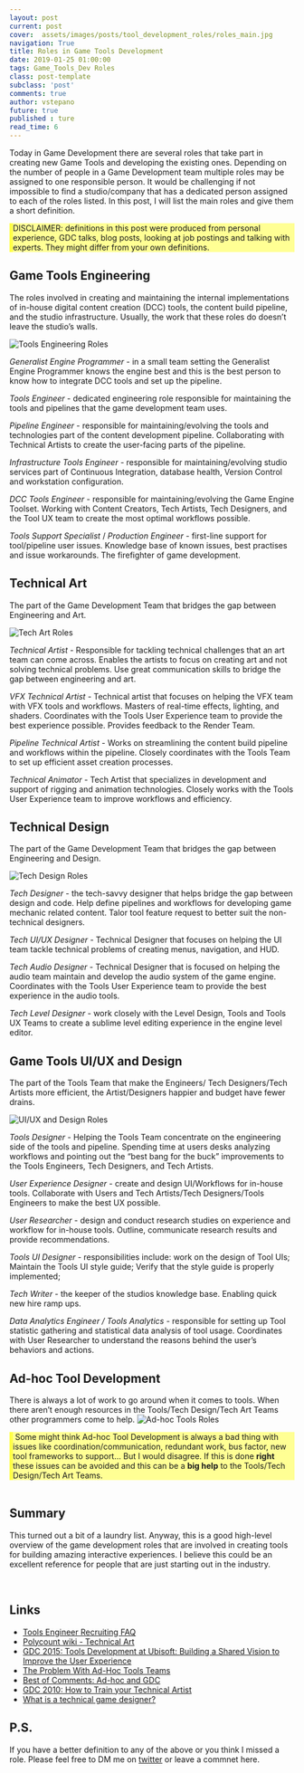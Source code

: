 ```yaml
---
layout: post
current: post
cover:  assets/images/posts/tool_development_roles/roles_main.jpg
navigation: True
title: Roles in Game Tools Development
date: 2019-01-25 01:00:00
tags: Game_Tools_Dev Roles
class: post-template
subclass: 'post'
comments: true
author: vstepano
future: true
published : ture
read_time: 6
---
```


Today in Game Development there are several roles that take part in creating new Game Tools and developing the existing ones. Depending on the number of people in a Game Development team multiple roles may be assigned to one responsible person. It would be challenging if not impossible to find a studio/company that has a dedicated person assigned to each of the roles listed. In this post, I will list the main roles and give them a short definition.

<div style="background-color:#FFFF94;border-left: 6px solid #ffff48;"> 
DISCLAIMER: definitions in this post were produced from personal experience, GDC talks, blog posts, looking at job postings and talking with experts. They might differ from your own definitions. 
</div> 

## Game Tools Engineering 
The roles involved in creating and maintaining the internal implementations of in-house digital content creation (DCC) tools, the content build pipeline, and the studio infrastructure. Usually, the work that these roles do doesn’t leave the studio’s walls. 

![Tools Engineering Roles](assets/images/posts/tool_development_roles/tool_engineer_roles.jpg) 


<i>Generalist Engine Programmer</i> - in a small team setting the Generalist Engine Programmer knows the engine best and this is the best person to know how to integrate DCC tools and set up the pipeline. 

<i>Tools Engineer</i> - dedicated engineering role responsible for maintaining the tools and pipelines that the game development team uses. 

<i>Pipeline Engineer</i> - responsible for maintaining/evolving the tools and technologies part of the content development pipeline. Collaborating with Technical Artists to create the user-facing parts of the pipeline. 

<i>Infrastructure Tools Engineer</i> - responsible for maintaining/evolving studio services part of Continuous Integration, database health, Version Control and workstation configuration. 

<i>DCC Tools Engineer</i> - responsible for maintaining/evolving the Game Engine Toolset. Working with Content Creators, Tech Artists, Tech Designers, and the Tool UX team to create the most optimal workflows possible. 

<i>Tools Support Specialist</i> / <i>Production Engineer</i> - first-line support for tool/pipeline user issues. Knowledge base of known issues, best practises and issue workarounds. The firefighter of game development. 

## Technical Art 
The part of the Game Development Team that bridges the gap between Engineering and Art. 

![Tech Art Roles](assets/images/posts/tool_development_roles/tech_art_team_roles.jpg) 


<i>Technical Artist</i> - Responsible for tackling technical challenges that an art team can come across. Enables the artists to focus on creating art and not solving technical problems. Use great communication skills to bridge the gap between engineering and art. 

<i>VFX Technical Artist</i> - Technical artist that focuses on helping the VFX team with VFX tools and workflows. Masters of real-time effects, lighting, and shaders. Coordinates with the Tools User Experience team to provide the best experience possible. Provides feedback to the Render Team. 

<i>Pipeline Technical Artist</i> - Works on streamlining the content build pipeline and workflows within the pipeline. Closely coordinates with the Tools Team to set up efficient asset creation processes. 

<i>Technical Animator</i> - Tech Artist that specializes in development and support of rigging and animation technologies. Closely works with the Tools User Experience team to improve workflows and efficiency. 

## Technical Design 
The part of the Game Development Team that bridges the gap between Engineering and Design. 

![Tech Design Roles](assets/images/posts/tool_development_roles/tech_design_team_roles.jpg) 

<i>Tech Designer</i> - the tech-savvy designer that helps bridge the gap between design and code. Help define pipelines and workflows for developing game mechanic related content. Talor tool feature request to better suit the non-technical designers. 

<i>Tech UI/UX Designer</i> - Technical Designer that focuses on helping the UI team tackle technical problems of creating menus, navigation, and HUD. 

<i>Tech Audio Designer</i> - Technical Designer that is focused on helping the audio team maintain and develop the audio system of the game engine. Coordinates with the Tools User Experience team to provide the best experience in the audio tools. 

<i>Tech Level Designer</i> - work closely with the Level Design, Tools and Tools UX Teams to create a sublime level editing experience in the engine level editor. 

## Game Tools UI/UX and Design 

The part of the Tools Team that make the Engineers/ Tech Designers/Tech Artists more efficient, the Artist/Designers happier and budget have fewer drains. 

![UI/UX and Design Roles](assets/images/posts/tool_development_roles/ux_team_roles.jpg) 

<i>Tools Designer</i> - Helping the Tools Team concentrate on the engineering side of the tools and pipeline. Spending time at users desks analyzing workflows and pointing out the “best bang for the buck” improvements to the Tools Engineers, Tech Designers, and Tech Artists. 

<i>User Experience Designer</i> - create and design UI/Workflows for in-house tools. Collaborate with Users and Tech Artists/Tech Designers/Tools Engineers to make the best UX possible. 

<i>User Researcher</i> - design and conduct research studies on experience and workflow for in-house tools. Outline, communicate research results and provide recommendations. 

<i>Tools UI Designer</i> - responsibilities include: work on the design of Tool UIs; Maintain the Tools UI style guide; Verify that the style guide is properly implemented; 

<i>Tech Writer</i> - the keeper of the studios knowledge base. Enabling quick new hire ramp ups. 

<i>Data Analytics Engineer / Tools Analytics</i> - responsible for setting up Tool statistic gathering and statistical data analysis of tool usage. Coordinates with User Researcher to understand the reasons behind the user’s behaviors and actions. 

## Ad-hoc Tool Development 
There is always a lot of work to go around when it comes to tools. When there aren’t enough resources in the Tools/Tech Design/Tech Art Teams other programmers come to help. 
![Ad-hoc Tools Roles](assets/images/posts/tool_development_roles/ad_hoc_team_roles.jpg) 

<div style="background-color:#FFFF94;border-left: 6px solid #ffff48;"> 
 Some might think Ad-hoc Tool Development is always a bad thing with issues like coordination/communication, redundant work, bus factor, new tool frameworks to support... But I would disagree. If this is done <b>right</b> these issues can be avoided and this can be a <b>big help</b> to the Tools/Tech Design/Tech Art Teams. 
</div> 

<br>

## Summary

This turned out a bit of a laundry list. Anyway, this is a good high-level overview of the game development roles that are involved in creating tools for building amazing interactive experiences. I believe this could be an excellent reference for people that are just starting out in the industry. 

<br>


## Links
* [Tools Engineer Recruiting FAQ](https://gorlak.dev/recruiting/2018/07/13/tools-engineer-faq)
* [Polycount wiki - Technical Art](http://wiki.polycount.com/wiki/Technical_Art)
* [GDC 2015: Tools Development at Ubisoft: Building a Shared Vision to Improve the User Experience](https://www.gdcvault.com/play/1022337/Tools-Development-at-Ubisoft-Building)
* [The Problem With Ad-Hoc Tools Teams](http://thetoolsmiths.org/2009/02/03/the-problem-with-ad-hoc-tools-teams/)
* [Best of Comments: Ad-hoc and GDC](http://thetoolsmiths.org/2009/02/16/best-of-comments-ad-hoc-and-gdc/)
* [GDC 2010: How to Train your Technical Artist](https://www.gdcvault.com/play/1014087/How-to-Train-your-Technical)
* [What is a technical game designer?](https://technicalgamedesign.blogspot.com/2012/07/what-is-technical-game-designer.html)

## P.S.

If you have a better definition to any of the above or you think I missed a role. Please feel free to DM me on [twitter](https://twitter.com/VictorStepanov) or leave a commnet here.

